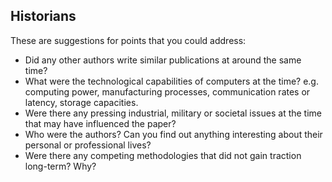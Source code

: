 ## Historians

These are suggestions for points that you could address:

* Did any other authors write similar publications at around the same time?
* What were the technological capabilities of computers at the time? e.g.
  computing power, manufacturing processes, communication rates or latency,
  storage capacities.
* Were there any pressing industrial, military or societal issues at the time
  that may have influenced the paper?
* Who were the authors? Can you find out anything interesting about their
  personal or professional lives?
* Were there any competing methodologies that did not gain traction long-term?
  Why?

